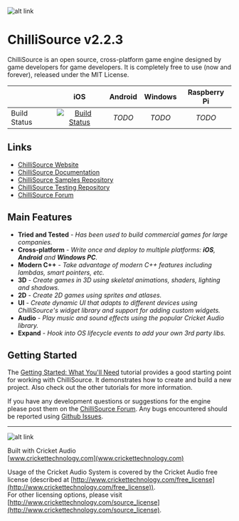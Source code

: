 ![alt link](Documents/Images/ChilliSourceLogo.png)

ChilliSource v2.2.3
====================

ChilliSource is an open source, cross-platform game engine designed by game developers for game developers. It is completely free to use (now and forever), released under the MIT License.

|               | iOS           | Android       | Windows		| Raspberry Pi
| ------------- |:-------------:|:-------------:|:-------------:|:-------------:|
| Build Status  | [![Build Status](https://travis-ci.org/ChilliWorks/CSTest.svg?branch=master)](https://travis-ci.org/ChilliWorks/CSTest) | *TODO* | *TODO* | *TODO* | |

Links
-----
* [ChilliSource Website](http://www.chillisourceengine.com/)
* [ChilliSource Documentation](http://www.chillisourceengine.com/tutorials/)
* [ChilliSource Samples Repository](https://github.com/ChilliWorks/CSSamples)
* [ChilliSource Testing Repository](https://github.com/ChilliWorks/CSTest)
* [ChilliSource Forum](http://forums.chilli-works.com/)

Main Features
---------------
* **Tried and Tested** - *Has been used to build commercial games for large companies.*
* **Cross-platform** - *Write once and deploy to multiple platforms: **iOS**, **Android** and **Windows PC**.*
* **Modern C++** - *Take advantage of modern C++ features including lambdas, smart pointers, etc.*
* **3D** - *Create games in 3D using skeletal animations, shaders, lighting and shadows.*
* **2D** - *Create 2D games using sprites and atlases.*
* **UI** - *Create dynamic UI that adapts to different devices using ChilliSource's widget library and support for adding custom widgets.*
* **Audio** - *Play music and sound effects using the popular Cricket Audio library.*
* **Expand** - *Hook into OS lifecycle events to add your own 3rd party libs.*

Getting Started
---------------
The [Getting Started: What You'll Need](http://www.chillisourceengine.com/what-youll-need) tutorial provides a good starting point for working with ChilliSource. It demonstrates how to create and build a new project. Also check out the other tutorials for more information.

If you have any development questions or suggestions for the engine please post them on the [ChilliSource Forum](http://forums.chilli-works.com/). Any bugs encountered should be reported using [Github Issues](https://github.com/chilliworks/chillisource/issues).

---

![alt link](Documents/Images/CricketLogo.png)

Built with Cricket Audio  
[www.crickettechnology.com](www.crickettechnology.com)

Usage of the Cricket Audio System is covered by the Cricket Audio free license (described at [http://www.crickettechnology.com/free_license](http://www.crickettechnology.com/free_license)).  
For other licensing options, please visit [http://www.crickettechnology.com/source_license](http://www.crickettechnology.com/source_license).
